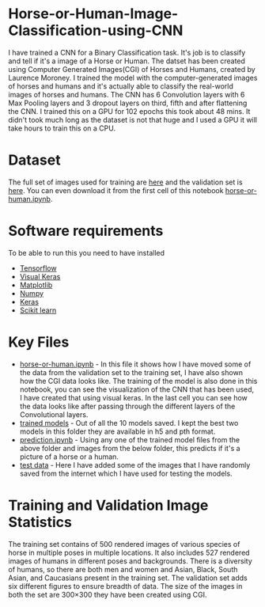 # Horse-or-Human-Image-Classification-using-CNN
I have trained a CNN for a  Binary Classification task. It's job is to classify and tell if it's a image of a Horse or Human. The datset has been created using Computer Generated Images(CGI) of Horses and Humans, created by Laurence Moroney. I trained the model with the computer-generated images of horses and humans and it's actually able to classify the real-world images of horses and humans. The CNN has 6 Convolution layers with 6 Max Pooling layers and 3 dropout layers on third, fifth and after flattening the CNN. I trained this on a GPU for 102 epochs this took about 48 mins. It didn't took much long as the dataset is not that huge and I used a GPU it will take hours to train this on a CPU.

# Dataset
The full set of images used for training are [here](https://storage.googleapis.com/laurencemoroney-blog.appspot.com/horse-or-human.zip) and the validation set is [here](https://storage.googleapis.com/laurencemoroney-blog.appspot.com/validation-horse-or-human.zip). You can even download it from the first cell of this notebook [horse-or-human.ipynb](https://github.com/Moddy2024/Horse-or-Human-Image-Classification/blob/main/horse-or-human%20.ipynb).

# Software requirements
To be able to run this you need to have installed
* [Tensorflow](https://www.tensorflow.org/tutorials)
* [Visual Keras](https://github.com/paulgavrikov/visualkeras)
* [Matplotlib](https://matplotlib.org/)
* [Numpy](https://numpy.org/)
* [Keras](https://keras.io/)
* [Scikit learn](https://scikit-learn.org/stable/)


# Key Files
* [horse-or-human.ipynb](https://github.com/Moddy2024/Horse-or-Human-Image-Classification/blob/main/horse-or-human%20.ipynb) - In this file it shows how I have moved some of the data from the validation set to the training set, I have also shown how the CGI data looks like. The training of the model is also done in this notebook, you can see the visualization of the CNN that has been used, I have created that using visual keras. In the last cell you can see how the data looks like after passing through the different layers of the Convolutional layers.
* [trained models](https://github.com/Moddy2024/Horse-or-Human-Image-Classification/tree/main/trained%20models) - Out of all the 10 models saved. I kept the best two models in this folder they are available in h5 and pth format.
* [prediction.ipynb](https://github.com/Moddy2024/Horse-or-Human-Image-Classification/blob/main/prediction.ipynb) -  Using any one of the trained model files from the above folder and images from the below folder, this predicts if it's a picture of a horse or a human.
* [test data](https://github.com/Moddy2024/Horse-or-Human-Image-Classification/tree/main/test%20data) - Here I have added some of the images that I have randomly saved from the internet which I have used for testing the models.

# Training and Validation Image Statistics
The training set contains of 500 rendered images of various species of horse in multiple poses in multiple locations. It also includes 527 rendered images of humans in different poses and backgrounds. There is a diversity of humans, so there are both men and women and Asian, Black, South Asian, and Caucasians present in the training set. The validation set adds six different figures to ensure breadth of data. The size of the images in both the set are 300×300 they have been created using CGI.




